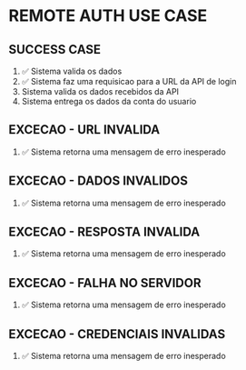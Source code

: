 # REMOTE AUTH USE CASE

## SUCCESS CASE
1. ✅ Sistema valida os dados
2. ✅ Sistema faz uma requisicao para a URL da API de login
3. Sistema valida os dados recebidos da API
4. Sistema entrega os dados da conta do usuario

## EXCECAO - URL INVALIDA
1. ✅ Sistema retorna uma mensagem de erro inesperado

## EXCECAO - DADOS INVALIDOS
1. ✅ Sistema retorna uma mensagem de erro inesperado

## EXCECAO - RESPOSTA INVALIDA
1. ✅ Sistema retorna uma mensagem de erro inesperado

## EXCECAO - FALHA NO SERVIDOR
1. ✅ Sistema retorna uma mensagem de erro inesperado

## EXCECAO - CREDENCIAIS INVALIDAS
1. ✅ Sistema retorna uma mensagem de erro inesperado

